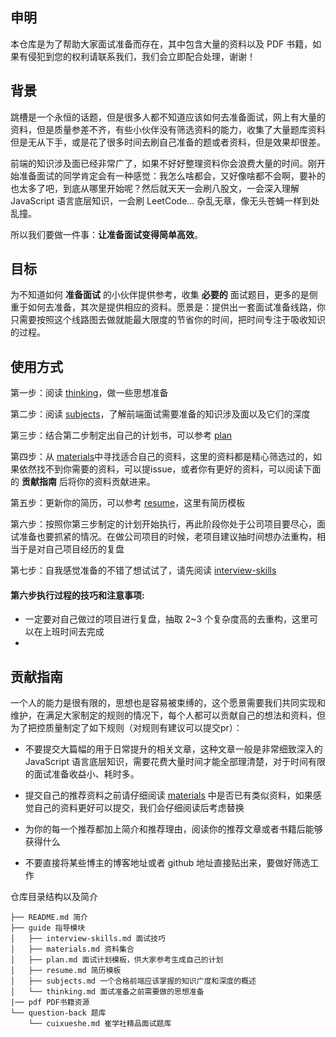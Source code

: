 ## 申明
本仓库是为了帮助大家面试准备而存在，其中包含大量的资料以及 PDF 书籍，如果有侵犯到您的权利请联系我们，我们会立即配合处理，谢谢！

## 背景
跳槽是一个永恒的话题，但是很多人都不知道应该如何去准备面试，网上有大量的资料，但是质量参差不齐，有些小伙伴没有筛选资料的能力，收集了大量题库资料但是无从下手，或是花了很多时间去刷自己准备的题或者资料，但是效果却很差。

前端的知识涉及面已经非常广了，如果不好好整理资料你会浪费大量的时间。刚开始准备面试的同学肯定会有一种感觉：我怎么啥都会，又好像啥都不会啊，要补的也太多了吧，到底从哪里开始呢？然后就天天一会刷八股文，一会深入理解 JavaScript 语言底层知识，一会刷 LeetCode... 杂乱无章，像无头苍蝇一样到处乱撞。

所以我们要做一件事：**让准备面试变得简单高效**。

## 目标
为不知道如何 **准备面试** 的小伙伴提供参考，收集 **必要的** 面试题目，更多的是侧重于如何去准备，其次是提供相应的资料。愿景是：提供出一套面试准备线路，你只需要按照这个线路图去做就能最大限度的节省你的时间，把时间专注于吸收知识的过程。

## 使用方式
第一步：阅读 [thinking](https://github.com/cuixueshe/front-end-interview-skills/blob/main/guide/thinking.md)，做一些思想准备

第二步：阅读 [subjects](https://github.com/cuixueshe/front-end-interview-skills/blob/main/guide/subjects.md)，了解前端面试需要准备的知识涉及面以及它们的深度

第三步：结合第二步制定出自己的计划书，可以参考 [plan](https://github.com/cuixueshe/front-end-interview-skills/blob/main/guide/plan.md)

第四步：从 [materials](https://github.com/cuixueshe/front-end-interview-skills/blob/main/guide/materials.md)中寻找适合自己的资料，这里的资料都是精心筛选过的，如果依然找不到你需要的资料，可以提issue，或者你有更好的资料，可以阅读下面的 **贡献指南** 后将你的资料贡献进来。

第五步：更新你的简历，可以参考 [resume](https://github.com/cuixueshe/front-end-interview-skills/blob/main/guide/resume.md)，这里有简历模板

第六步：按照你第三步制定的计划开始执行，再此阶段你处于公司项目要尽心，面试准备也要抓紧的情况。在做公司项目的时候，老项目建议抽时间想办法重构，相当于是对自己项目经历的复盘

第七步：自我感觉准备的不错了想试试了，请先阅读 [interview-skills](https://github.com/cuixueshe/front-end-interview-skills/blob/main/guide/interview-skills.md)

#### 第六步执行过程的技巧和注意事项:
- 一定要对自己做过的项目进行复盘，抽取 2~3 个复杂度高的去重构，这里可以在上班时间去完成
- 


## 贡献指南
一个人的能力是很有限的，思想也是容易被束缚的，这个愿景需要我们共同实现和维护，在满足大家制定的规则的情况下，每个人都可以贡献自己的想法和资料，但为了把控质量制定了如下规则（对规则有建议可以提交pr）：

- 不要提交大篇幅的用于日常提升的相关文章，这种文章一般是非常细致深入的 JavaScript 语言底层知识，需要花费大量时间才能全部理清楚，对于时间有限的面试准备收益小、耗时多。

- 提交自己的推荐资料之前请仔细阅读 [materials](https://github.com/cuixueshe/front-end-interview-skills/blob/main/guide/materials.md) 中是否已有类似资料，如果感觉自己的资料更好可以提交，我们会仔细阅读后考虑替换

- 为你的每一个推荐都加上简介和推荐理由，阅读你的推荐文章或者书籍后能够获得什么

- 不要直接将某些博主的博客地址或者 github 地址直接贴出来，要做好筛选工作

仓库目录结构以及简介
```
├── README.md 简介
├── guide 指导模块
│   ├── interview-skills.md 面试技巧
│   ├── materials.md 资料集合
│   ├── plan.md 面试计划模板，供大家参考生成自己的计划
│   ├── resume.md 简历模板
│   ├── subjects.md 一个合格前端应该掌握的知识广度和深度的概述
│   └── thinking.md 面试准备之前需要做的思想准备
|── pdf PDF书籍资源
└── question-back 题库
    └── cuixueshe.md 崔学社精品面试题库
```



